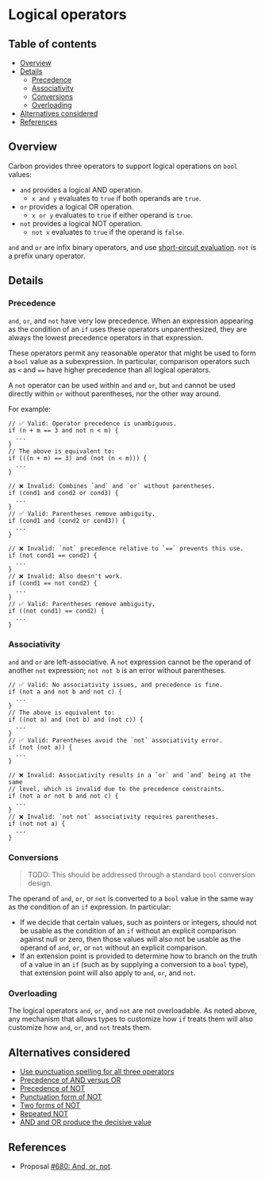 # Logical operators

<!--
Part of the Carbon Language project, under the Apache License v2.0 with LLVM
Exceptions. See /LICENSE for license information.
SPDX-License-Identifier: Apache-2.0 WITH LLVM-exception
-->

<!-- toc -->

## Table of contents

-   [Overview](#overview)
-   [Details](#details)
    -   [Precedence](#precedence)
    -   [Associativity](#associativity)
    -   [Conversions](#conversions)
    -   [Overloading](#overloading)
-   [Alternatives considered](#alternatives-considered)
-   [References](#references)

<!-- tocstop -->

## Overview

Carbon provides three operators to support logical operations on `bool` values:

-   `and` provides a logical AND operation.
    -   `x and y` evaluates to `true` if both operands are `true`.
-   `or` provides a logical OR operation.
    -   `x or y` evaluates to `true` if either operand is `true`.
-   `not` provides a logical NOT operation.
    -   `not x` evaluates to `true` if the operand is `false`.

`and` and `or` are infix binary operators, and use
[short-circuit evaluation](https://en.wikipedia.org/wiki/Short-circuit_evaluation).
`not` is a prefix unary operator.

## Details

### Precedence

`and`, `or`, and `not` have very low precedence. When an expression appearing as
the condition of an `if` uses these operators unparenthesized, they are always
the lowest precedence operators in that expression.

These operators permit any reasonable operator that might be used to form a
`bool` value as a subexpression. In particular, comparison operators such as `<`
and `==` have higher precedence than all logical operators.

A `not` operator can be used within `and` and `or`, but `and` cannot be used
directly within `or` without parentheses, nor the other way around.

For example:

```carbon
// ✅ Valid: Operator precedence is unambiguous.
if (n + m == 3 and not n < m) {
  ...
}
// The above is equivalent to:
if (((n + m) == 3) and (not (n < m))) {
  ...
}

// ❌ Invalid: Combines `and` and `or` without parentheses.
if (cond1 and cond2 or cond3) {
  ...
}
// ✅ Valid: Parentheses remove ambiguity.
if (cond1 and (cond2 or cond3)) {
  ...
}

// ❌ Invalid: `not` precedence relative to `==` prevents this use.
if (not cond1 == cond2) {
  ...
}
// ❌ Invalid: Also doesn't work.
if (cond1 == not cond2) {
  ...
}
// ✅ Valid: Parentheses remove ambiguity.
if ((not cond1) == cond2) {
  ...
}
```

### Associativity

`and` and `or` are left-associative. A `not` expression cannot be the operand of
another `not` expression; `not not b` is an error without parentheses.

```
// ✅ Valid: No associativity issues, and precedence is fine.
if (not a and not b and not c) {
  ...
}
// The above is equivalent to:
if ((not a) and (not b) and (not c)) {
  ...
}
// ✅ Valid: Parentheses avoid the `not` associativity error.
if (not (not a)) {
  ...
}

// ❌ Invalid: Associativity results in a `or` and `and` being at the same
// level, which is invalid due to the precedence constraints.
if (not a or not b and not c) {
  ...
}
// ❌ Invalid: `not not` associativity requires parentheses.
if (not not a) {
  ...
}
```

### Conversions

> TODO: This should be addressed through a standard `bool` conversion design.

The operand of `and`, `or`, or `not` is converted to a `bool` value in the same
way as the condition of an `if` expression. In particular:

-   If we decide that certain values, such as pointers or integers, should not
    be usable as the condition of an `if` without an explicit comparison against
    null or zero, then those values will also not be usable as the operand of
    `and`, `or`, or `not` without an explicit comparison.
-   If an extension point is provided to determine how to branch on the truth of
    a value in an `if` (such as by supplying a conversion to a `bool` type),
    that extension point will also apply to `and`, `or`, and `not`.

### Overloading

The logical operators `and`, `or`, and `not` are not overloadable. As noted
above, any mechanism that allows types to customize how `if` treats them will
also customize how `and`, `or`, and `not` treats them.

## Alternatives considered

-   [Use punctuation spelling for all three operators](/proposals/p0680.md#use-punctuation-spelling-for-all-three-operators)
-   [Precedence of AND versus OR](/proposals/p0680.md#precedence-of-and-versus-or)
-   [Precedence of NOT](/proposals/p0680.md#precedence-of-not)
-   [Punctuation form of NOT](/proposals/p0680.md#punctuation-form-of-not)
-   [Two forms of NOT](/proposals/p0680.md#two-forms-of-not)
-   [Repeated NOT](/proposals/p0680.md#repeated-not)
-   [AND and OR produce the decisive value](/proposals/p0680.md#and-and-or-produce-the-decisive-value)

## References

-   Proposal
    [#680: And, or, not](https://github.com/carbon-language/carbon-lang/pull/680).
